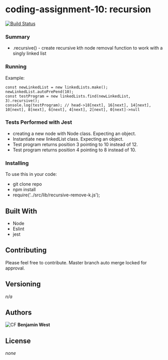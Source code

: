 coding-assignment-10: recursion
===
[![Build Status](https://travis-ci.com/bgwest/10-recursion.svg?branch=master)](https://travis-ci.com/bgwest/10-recursion)

### Summary

* .recursive() - create recursive kth node removal function to work with a singly linked list

### Running

Example:
```
const newLinkedList = new linkedLists.make();
newLinkedList.autoPrePend(10);
const testProgram = new linkedLists.find(newLinkedList, 3).recursive();
console.log(testProgram); // head->18[next], 16[next], 14[next], 10[next], 8[next], 6[next], 4[next], 2[next], 0[next]->null
```

### Tests Performed with Jest
- creating a new node with Node class. Expecting an object.
- Instantiate new linkedList class. Expecting an object.
- Test program returns position 3 pointing to 10 instead of 12.
- Test program returns position 4 pointing to 8 instead of 10.

### Installing

To use this in your code:

- git clone repo 
- npm install 
- require('../src/lib/recursive-remove-k.js');

## Built With

* Node
* Eslint
* jest

## Contributing

Please feel free to contribute. Master branch auto merge locked for approval.

## Versioning

*n/a*

## Authors

![CF](http://i.imgur.com/7v5ASc8.png) **Benjamin West** 

## License

*none*
